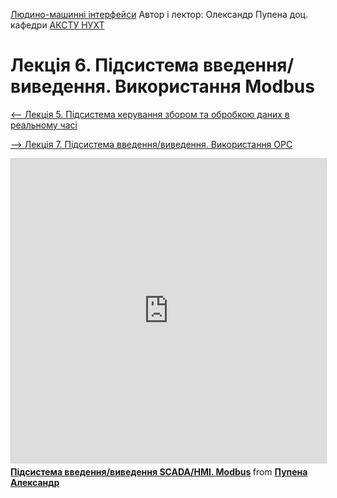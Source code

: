 [Людино-машинні інтерфейси](https://pupenasan.github.io/hmi/)  Автор і лектор: Олександр Пупена доц. кафедри [АКСТУ НУХТ](http://www.iasu-nuft.pp.ua/) 

# Лекція 6. Підсистема введення/виведення. Використання Modbus



[<-- Лекція 5. Підсистема керування збором та обробкою даних в реальному часі](lec5.md)

[--> Лекція 7. Підсистема введення/виведення. Використання OPC](lec7.md)

<iframe src="https://www.slideshare.net/slideshow/embed_code/key/FxpuOPmvvoxtNc" width="597" height="486" frameborder="0" marginwidth="0" marginheight="0" scrolling="no" style="border:1px solid #CCC; border-width:1px; margin-bottom:5px; max-width: 100%;" allowfullscreen> </iframe> <div style="margin-bottom:5px"> <strong> <a href="https://www.slideshare.net/pupenasan/scadahmi-modbus" title="Підсистема введення/виведення SCADA/HMI. Modbus" target="_blank">Підсистема введення/виведення SCADA/HMI. Modbus</a> </strong> from <strong><a href="https://www.slideshare.net/pupenasan" target="_blank">Пупена Александр</a></strong> </div>

